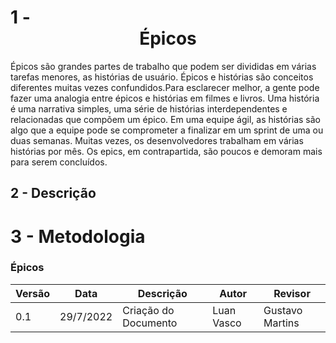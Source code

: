 # 1 - <center> Épicos

Épicos são grandes partes de trabalho que podem ser divididas em várias tarefas menores, as histórias de usuário.
Épicos e histórias são conceitos diferentes muitas vezes confundidos.Para esclarecer melhor, a gente pode fazer uma analogia entre épicos e histórias em filmes e livros.
Uma história é uma narrativa simples, uma série de histórias interdependentes e relacionadas que compõem um épico.
Em uma equipe ágil, as histórias são algo que a equipe pode se comprometer a finalizar em um sprint de uma ou duas semanas. Muitas vezes, os desenvolvedores trabalham em várias histórias por mês. Os epics, em contrapartida, são poucos e demoram mais para serem concluídos.

## 2 - Descrição 

# 3 - Metodologia 

### Épicos

| Versão | Data | Descrição | Autor | Revisor |
|--------|------|-------|-----------| ------- |
| 0.1 | 29/7/2022 | Criação do Documento | Luan Vasco| Gustavo Martins |
